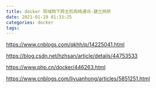 ```yaml
---
title: docker 局域网下跨主机网络通讯-建立网桥
date: 2021-01-10 01:33:25
categories: docker
tags:
---
```



https://www.cnblogs.com/qkhh/p/14225041.html


https://blog.csdn.net/hzhsan/article/details/44753533


https://www.php.cn/docker/446263.html

https://www.cnblogs.com/liyuanhong/articles/5851251.html
